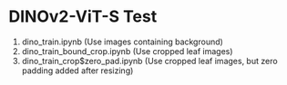 # DINOv2-ViT-S Test
1. dino_train.ipynb (Use images containing background)
2. dino_train_bound_crop.ipynb (Use cropped leaf images)
3. dino_train_crop$zero_pad.ipynb (Use cropped leaf images, but zero padding added after resizing)
